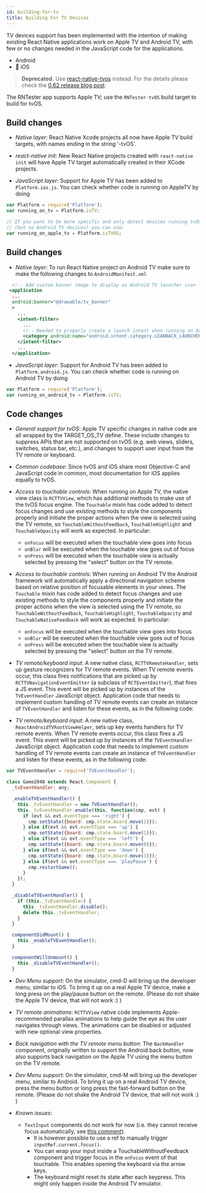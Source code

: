 ```yaml
---
id: building-for-tv
title: Building For TV Devices
---
```


TV devices support has been implemented with the intention of making existing React Native applications work on Apple TV and Android TV, with few or no changes needed in the JavaScript code for the applications.

<div class="toggler">
  <ul role="tablist" id="toggle-platform">
    <li id="android" class="button-android" aria-selected="false" role="tab" tabindex="0" aria-controls="androidtab" onclick="displayTab('platform', 'android')">
      Android
    </li>
    <li id="ios" class="button-ios" aria-selected="false" role="tab" tabindex="0" aria-controls="iostab" onclick="displayTab('platform', 'ios')">
      🚧 iOS
    </li>
  </ul>
</div>

<block class="ios" />

> **Deprecated.** Use [react-native-tvos](https://github.com/react-native-community/react-native-tvos) instead. For the details please check the [0.62 release blog post](https://reactnative.dev/blog/#moving-apple-tv-to-react-native-tvos).

The RNTester app supports Apple TV; use the `RNTester-tvOS` build target to build for tvOS.

## Build changes

- _Native layer_: React Native Xcode projects all now have Apple TV build targets, with names ending in the string '-tvOS'.

- _react-native init_: New React Native projects created with `react-native init` will have Apple TV target automatically created in their XCode projects.

- _JavaScript layer_: Support for Apple TV has been added to `Platform.ios.js`. You can check whether code is running on AppleTV by doing

```jsx
var Platform = require('Platform');
var running_on_tv = Platform.isTV;

// If you want to be more specific and only detect devices running tvOS
// (but no Android TV devices) you can use:
var running_on_apple_tv = Platform.isTVOS;
```

<block class="android" />

## Build changes

- _Native layer_: To run React Native project on Android TV make sure to make the following changes to `AndroidManifest.xml`

```xml
  <!-- Add custom banner image to display as Android TV launcher icon -->
 <application
  ...
  android:banner="@drawable/tv_banner"
  >
    ...
    <intent-filter>
      ...
      <!-- Needed to properly create a launch intent when running on Android TV -->
      <category android:name="android.intent.category.LEANBACK_LAUNCHER"/>
    </intent-filter>
    ...
  </application>
```

- _JavaScript layer_: Support for Android TV has been added to `Platform.android.js`. You can check whether code is running on Android TV by doing

```js
var Platform = require('Platform');
var running_on_android_tv = Platform.isTV;
```

<block class="ios android" />

## Code changes

<block class="ios" />

- _General support for tvOS_: Apple TV specific changes in native code are all wrapped by the TARGET_OS_TV define. These include changes to suppress APIs that are not supported on tvOS (e.g. web views, sliders, switches, status bar, etc.), and changes to support user input from the TV remote or keyboard.

- _Common codebase_: Since tvOS and iOS share most Objective-C and JavaScript code in common, most documentation for iOS applies equally to tvOS.

- _Access to touchable controls_: When running on Apple TV, the native view class is `RCTTVView`, which has additional methods to make use of the tvOS focus engine. The `Touchable` mixin has code added to detect focus changes and use existing methods to style the components properly and initiate the proper actions when the view is selected using the TV remote, so `TouchableWithoutFeedback`, `TouchableHighlight` and `TouchableOpacity` will work as expected. In particular:

  - `onFocus` will be executed when the touchable view goes into focus
  - `onBlur` will be executed when the touchable view goes out of focus
  - `onPress` will be executed when the touchable view is actually selected by pressing the "select" button on the TV remote.

<block class="android" />

- _Access to touchable controls_: When running on Android TV the Android framework will automatically apply a directional navigation scheme based on relative position of focusable elements in your views. The `Touchable` mixin has code added to detect focus changes and use existing methods to style the components properly and initiate the proper actions when the view is selected using the TV remote, so `TouchableWithoutFeedback`, `TouchableHighlight`, `TouchableOpacity` and `TouchableNativeFeedback` will work as expected. In particular:

  - `onFocus` will be executed when the touchable view goes into focus
  - `onBlur` will be executed when the touchable view goes out of focus
  - `onPress` will be executed when the touchable view is actually selected by pressing the "select" button on the TV remote.

<block class="ios" />

- _TV remote/keyboard input_: A new native class, `RCTTVRemoteHandler`, sets up gesture recognizers for TV remote events. When TV remote events occur, this class fires notifications that are picked up by `RCTTVNavigationEventEmitter` (a subclass of `RCTEventEmitter`), that fires a JS event. This event will be picked up by instances of the `TVEventHandler` JavaScript object. Application code that needs to implement custom handling of TV remote events can create an instance of `TVEventHandler` and listen for these events, as in the following code:

<block class="android" />

- _TV remote/keyboard input_: A new native class, `ReactAndroidTVRootViewHelper`, sets up key events handlers for TV remote events. When TV remote events occur, this class fires a JS event. This event will be picked up by instances of the `TVEventHandler` JavaScript object. Application code that needs to implement custom handling of TV remote events can create an instance of `TVEventHandler` and listen for these events, as in the following code:

<block class="ios android" />

```jsx
var TVEventHandler = require('TVEventHandler');

class Game2048 extends React.Component {
  _tvEventHandler: any;

  _enableTVEventHandler() {
    this._tvEventHandler = new TVEventHandler();
    this._tvEventHandler.enable(this, function(cmp, evt) {
      if (evt && evt.eventType === 'right') {
        cmp.setState({board: cmp.state.board.move(2)});
      } else if(evt && evt.eventType === 'up') {
        cmp.setState({board: cmp.state.board.move(1)});
      } else if(evt && evt.eventType === 'left') {
        cmp.setState({board: cmp.state.board.move(0)});
      } else if(evt && evt.eventType === 'down') {
        cmp.setState({board: cmp.state.board.move(3)});
      } else if(evt && evt.eventType === 'playPause') {
        cmp.restartGame();
      }
    });
  }

  _disableTVEventHandler() {
    if (this._tvEventHandler) {
      this._tvEventHandler.disable();
      delete this._tvEventHandler;
    }
  }

  componentDidMount() {
    this._enableTVEventHandler();
  }

  componentWillUnmount() {
    this._disableTVEventHandler();
  }
```

<block class="ios" />

- _Dev Menu support_: On the simulator, cmd-D will bring up the developer menu, similar to iOS. To bring it up on a real Apple TV device, make a long press on the play/pause button on the remote. (Please do not shake the Apple TV device, that will not work :) )

- _TV remote animations_: `RCTTVView` native code implements Apple-recommended parallax animations to help guide the eye as the user navigates through views. The animations can be disabled or adjusted with new optional view properties.

- _Back navigation with the TV remote menu button_: The `BackHandler` component, originally written to support the Android back button, now also supports back navigation on the Apple TV using the menu button on the TV remote.

<block class="android" />

- _Dev Menu support_: On the simulator, cmd-M will bring up the developer menu, similar to Android. To bring it up on a real Android TV device, press the menu button or long press the fast-forward button on the remote. (Please do not shake the Android TV device, that will not work :) )

- _Known issues_:

  - `TextInput` components do not work for now (i.e. they cannot receive focus automatically, see [this comment](https://github.com/facebook/react-native/pull/16500#issuecomment-629285638)). 
    - It is however possible to use a ref to manually trigger `inputRef.current.focus()`. 
    - You can wrap your input inside a TouchableWithoutFeedback component and trigger focus in the `onFocus` event of that touchable. This enables opening the keyboard via the arrow keys.
    - The keyboard might reset its state after each keypress. This might only happen inside the Android TV emulator.
